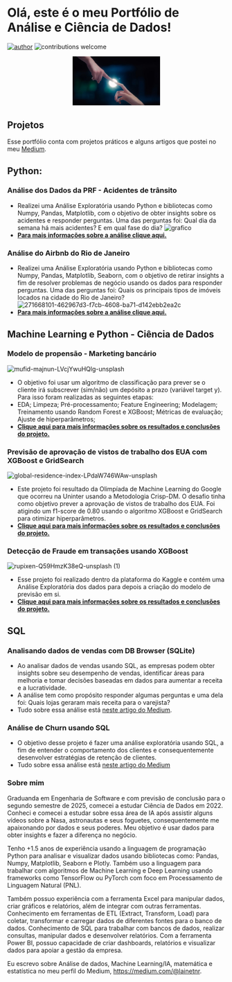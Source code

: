 # Olá, este é o meu Portfólio de Análise e Ciência de Dados!
[![author](https://img.shields.io/badge/author-silvaelaine-red.svg)](https://www.linkedin.com/in/euelainesilva/) ![contributions welcome](https://img.shields.io/badge/contributions-welcome-brightgreen.svg?style=flat)

<p align="center">
  <img src="https://github.com/silvaelaine/lookatmyself/blob/main/GJTU4ncXkAAu6Av.jpg" width=40%>
</p>

## **Projetos**
Esse portfólio conta com projetos práticos e alguns artigos que postei no meu [Medium](https://medium.com/@lainetnr).

## **Python:**

### Análise dos Dados da PRF - Acidentes de trânsito
  -  Realizei uma Análise Exploratória usando Python e bibliotecas como Numpy, Pandas, Matplotlib, com o objetivo de obter insights sobre os acidentes e responder perguntas. Uma das perguntas foi: Qual dia da semana há mais acidentes? E em qual fase do dia?
    ![grafico](https://github.com/silvaelaine/lookatmyself/assets/103846225/b37313a0-e145-4d4c-b4f0-b023840de364)
  - **[Para mais informações sobre a análise clique aqui.](https://github.com/silvaelaine/data-analysis-PRF)**
<p align="center">

### Análise do Airbnb do Rio de Janeiro
  - Realizei uma Análise Exploratória usando Python e bibliotecas como Numpy, Pandas, Matplotlib, Seaborn, com o objetivo de retirar insights a fim de resolver problemas de negócio usando os dados para responder perguntas. Uma das perguntas foi: Quais os principais tipos de imóveis locados na cidade do Rio de Janeiro?
    ![271668101-462967d3-f7cb-4608-ba71-d142ebb2ea2c](https://github.com/silvaelaine/lookatmyself/assets/103846225/f5072a59-bd22-48ea-9d03-6b60e26d7f5d)
  - **[Para mais informações sobre a análise clique aqui.](https://github.com/silvaelaine/eda-airbnb-RJ)**
<p align="center">

## **Machine Learning e Python - Ciência de Dados**

### Modelo de propensão - Marketing bancário
![mufid-majnun-LVcjYwuHQlg-unsplash](https://github.com/silvaelaine/propensity_model/assets/103846225/1697ab7e-76ff-46ae-b7c0-c5a0eced8928)
  - O objetivo foi usar um algoritmo de classificação para prever se o cliente irá subscrever (sim/não) um depósito a prazo (variável target y). Para isso foram realizadas as seguintes etapas:
  - EDA; Limpeza; Pré-processamento; Feature Engineering; Modelagem; Treinamento usando Random Forest e XGBoost; Métricas de evaluação; Ajuste de hiperparâmetros;
  - **[Clique aqui para mais informações sobre os resultados e conclusões do projeto.](https://github.com/silvaelaine/propensity_model)**
<p align="center">

### Previsão de aprovação de vistos de trabalho dos EUA com XGBoost e GridSearch
![global-residence-index-LPdaW746WAw-unsplash](https://github.com/silvaelaine/vistos-eua-ML-olympiad/assets/103846225/d2c5f796-603c-4955-8099-69cfcead9df2)
  - Este projeto foi resultado da Olimpíada de Machine Learning do Google que ocorreu na Uninter usando a Metodologia Crisp-DM. O desafio tinha como objetivo prever a aprovação de vistos de trabalho dos EUA. Foi atigindo um f1-score de 0.80 usando o algoritmo XGBoost e GridSearch para otimizar hiperparâmetros.
- **[Clique aqui para mais informações sobre os resultados e conclusões do projeto.](https://github.com/silvaelaine/vistos-eua-ML-olympiad/tree/main)**
<p align="center">

### Detecção de Fraude em transações usando XGBoost
![rupixen-Q59HmzK38eQ-unsplash (1)](https://github.com/silvaelaine/lookatmyself/assets/103846225/63751f64-e520-439f-9785-84373498edb5)
  - Esse projeto foi realizado dentro da plataforma do Kaggle e contém uma Análise Exploratória dos dados para depois a criação do modelo de previsão em si.
  - **[Clique aqui para mais informações sobre os resultados e conclusões do projeto.](https://www.kaggle.com/code/lainetnr/eda-and-fraud-detection-using-xgboost)**

## **SQL**

### Analisando dados de vendas com DB Browser (SQLite)
  - Ao analisar dados de vendas usando SQL, as empresas podem obter insights sobre seu desempenho de vendas, identificar áreas para melhoria e tomar decisões baseadas em dados para aumentar a receita e a lucratividade.
  - A análise tem como propósito responder algumas perguntas e uma dela foi: Quais lojas geraram mais receita para o varejista?
  - Tudo sobre essa análise está [neste artigo do Medium](https://medium.com/@lainetnr/analisando-dados-de-vendas-com-db-browser-sqlite-77f1e4631d9a).

### Análise de Churn usando SQL
  - O objetivo desse projeto é fazer uma análise exploratória usando SQL, a fim de entender o comportamento dos clientes e consequentemente desenvolver estratégias de retenção de clientes.
  - Tudo sobre essa análise está [neste artigo do Medium](https://medium.com/@lainetnr/an%C3%A1lise-de-churn-usando-sql-excel-parte-1-2e49c7a1cafb)


### Sobre mim
Graduanda em Engenharia de Software e com previsão de conclusão para o segundo semestre de 2025, comecei a estudar Ciência de Dados em 2022. Conheci e comecei a estudar sobre essa área de IA após assistir alguns vídeos sobre a Nasa, astronautas e seus foguetes, consequentemente me apaixonando por dados e seus poderes. Meu objetivo é usar dados para obter insights e fazer a diferença no negócio.

Tenho +1.5 anos de experiência usando a linguagem de programação Python para analisar e visualizar dados usando bibliotecas como: Pandas, Numpy, Matplotlib, Seaborn e Plotly. Também uso a linguagem para trabalhar com algoritmos de Machine Learning e Deep Learning usando frameworks como TensorFlow ou PyTorch com foco em Processamento de Linguagem Natural (PNL).

Também possuo experiência com a ferramenta Excel para manipular dados, criar gráficos e relatórios, além de integrar com outras ferramentas. Conhecimento em ferramentas de ETL (Extract, Transform, Load) para coletar, transformar e carregar dados de diferentes fontes para o banco de dados. Conhecimento de SQL para trabalhar com bancos de dados, realizar consultas, manipular dados e desenvolver relatórios. Com a ferramenta Power BI, possuo capacidade de criar dashboards, relatórios e visualizar dados para apoiar a gestão da empresa.

Eu escrevo sobre Análise de dados, Machine Learning/IA, matemática e estatística no meu perfil do Medium, https://medium.com/@lainetnr.





